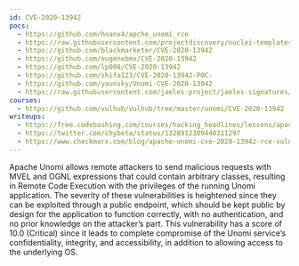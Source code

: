 ```yaml
---
id: CVE-2020-13942
pocs:
  - https://github.com/hoanx4/apche_unomi_rce
  - https://raw.githubusercontent.com/projectdiscovery/nuclei-templates/master/cves/CVE-2020-13942.yaml
  - https://github.com/blackmarketer/CVE-2020-13942
  - https://github.com/eugenebmx/CVE-2020-13942
  - https://github.com/lp008/CVE-2020-13942
  - https://github.com/shifa123/CVE-2020-13942-POC-
  - https://github.com/yaunsky/Unomi-CVE-2020-13942
  - https://raw.githubusercontent.com/jaeles-project/jaeles-signatures/master/cves/apache-unomi-rce-cve-2020-13942.yaml
courses:
  - https://github.com/vulhub/vulhub/tree/master/unomi/CVE-2020-13942
writeups:
  - https://free.codebashing.com/courses/hacking_headlines/lessons/apache_unomi
  - https://twitter.com/chybeta/status/1328912309440311297
  - https://www.checkmarx.com/blog/apache-unomi-cve-2020-13942-rce-vulnerabilities-discovered/
---
```

Apache Unomi allows remote attackers to send malicious requests with MVEL and OGNL expressions that could contain arbitrary classes, resulting in Remote Code Execution with the privileges of the running Unomi application. The severity of these vulnerabilities is heightened since they can be exploited through a public endpoint, which should be kept public by design for the application to function correctly, with no authentication, and no prior knowledge on the attacker’s part. This vulnerability has a score of 10.0 (Critical) since it leads to complete compromise of the Unomi service’s confidentiality, integrity, and accessibility, in addition to allowing access to the underlying OS.
